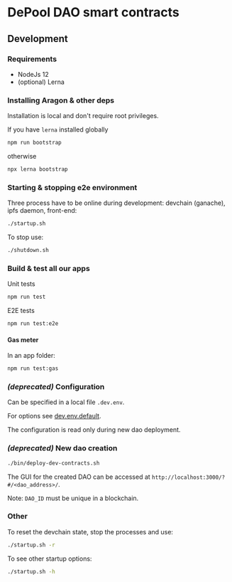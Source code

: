 # DePool DAO smart contracts

## Development

### Requirements 

* NodeJs 12
* (optional) Lerna

### Installing Aragon & other deps

Installation is local and don't require root privileges.

If you have `lerna` installed globally
```bash
npm run bootstrap
```

otherwise

```bash
npx lerna bootstrap 
```

### Starting & stopping e2e environment

Three process have to be online during development: devchain (ganache), ipfs daemon, front-end:

```bash
./startup.sh
```

To stop use:

```bash
./shutdown.sh
```

### Build & test all our apps

Unit tests

```bash
npm run test
```

E2E tests

```bash
npm run test:e2e
```

#### Gas meter

In an app folder:

```bash
npm run test:gas
```

### _(deprecated)_ Configuration

Can be specified in a local file `.dev.env`.

For options see [dev.env.default](dev.env.default).

The configuration is read only during new dao deployment.


### _(deprecated)_ New dao creation

```bash
./bin/deploy-dev-contracts.sh
```

The GUI for the created DAO can be accessed at `http://localhost:3000/?#/<dao_address>/`.

Note: `DAO_ID` must be unique in a blockchain.

### Other

To reset the devchain state, stop the processes and use:

```bash
./startup.sh -r
```

To see other startup options:

```bash
./startup.sh -h
```
